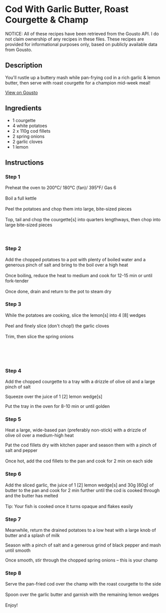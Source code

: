# Cod With Garlic Butter, Roast Courgette & Champ

NOTICE: All of these recipes have been retrieved from the Gousto API. I do not claim ownership of any recipes in these files. These recipes are provided for informational purposes only, based on publicly available data from Gousto.

## Description

You'll rustle up a buttery mash while pan-frying cod in a rich garlic & lemon butter, then serve with roast courgette for a champion mid-week meal! 

[View on Gousto](https://www.gousto.co.uk/recipes/cookbook/cod-with-garlic-butter-roast-courgette-champ)

## Ingredients

- 1 courgette
- 4 white potatoes
- 2 x 110g cod fillets
- 2 spring onions
- 2 garlic cloves
- 1 lemon

## Instructions


### Step 1

Preheat the oven to 200°C/ 180°C (fan)/ 395°F/ Gas 6<br /><br />Boil a full kettle<br /><br />Peel the potatoes and chop them into large, bite-sized pieces<br /><br />Top, tail and chop the courgette<span class="text-danger">[s]</span> into quarters lengthways, then chop into large bite-sized pieces<br /><br /><br />


### Step 2

Add the chopped potatoes to a pot with plenty of boiled water and a generous pinch of salt and bring to the boil over a high heat<br /><br />Once boiling, reduce the heat to medium and cook for 12-15 min or until fork-tender<br /><br />Once done, drain and return to the pot to steam dry


### Step 3

<span class="text-highlight">While the potatoes are cooking, slice the lemon<span class="text-danger">[s]</span> into 4 <span class="text-danger">[8]</span> wedges</span><br /><br />Peel and finely slice (don't chop!) the garlic cloves<br /><br />Trim, then slice the spring onions<br /><br /><br /><br /><br />


### Step 4

Add the chopped courgette to a tray with a drizzle of olive oil and a large pinch of salt


<span class="text-highlight">Squeeze over the juice of 1 <span class="text-danger">[2]</span> lemon wedge<span class="text-danger">[s]</span></span>


Put the tray in the oven for 8-10 min or until golden


### Step 5

Heat a large, wide-based pan (preferably non-stick) with a drizzle of olive oil over a medium-high heat


Pat the cod fillets dry with kitchen paper and season them with a pinch of salt and pepper<br /><br />Once hot, add the cod fillets to the pan and cook for 2 min on each side


### Step 6

<span class="text-highlight">Add the sliced garlic, the juice of 1 <span class="text-danger">[2]</span> lemon wedge<span class="text-danger">[s]</span> and 30g <span class="text-danger">[60g]</span> of butter to the pan and cook for 2 min further until the cod is cooked through and the butter has melted</span><br /><br />Tip: Your fish is cooked once it turns opaque and flakes easily


### Step 7

Meanwhile, return the drained potatoes to a low heat with a large knob of butter and a splash of milk


Season with a pinch of salt and a generous grind of black pepper and mash until smooth


Once smooth, stir through the chopped spring onions – this is your champ

### Step 8

Serve the pan-fried cod over the champ with the roast courgette to the side<br /><br /><span class="text-highlight">Spoon over the garlic butter and garnish with the remaining</span><span class="text-highlight"> lemon wedges</span><br /><br />Enjoy!

